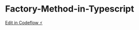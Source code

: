 # Factory-Method-in-Typescript

[Edit in Codeflow ⚡️](https://stackblitz.com/~/github.com/z3v0k/Factory-Method-in-Typescript)